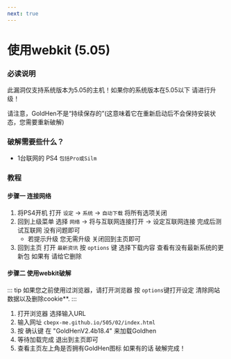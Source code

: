 ```yaml
---
next: true
---
```


# 使用webkit (5.05)

### 必读说明

此漏洞仅支持系统版本为5.05的主机！如果你的系统版本在5.05以下 请进行升级！

请注意，GoldHen不是“持续保存的”(这意味着它在重新启动后不会保持安装状态，您需要重新破解)


### 破解需要些什么？

* 1台联网的 PS4 `包括Pro或Silm`

### 教程

#### 步骤一 连接网络

1. 将PS4开机 打开 `设定` → `系统` → `自动下载` 将所有选项关闭
2. 回到上级菜单 选择 `网络` → 将与互联网连接打开  → 设定互联网连接 完成后测试互联网 没有问题即可
    + 若提示升级 您无需升级 关闭回到主页即可
3. 回到主页 打开 `最新资讯` 按 `options` 键
选择下载内容 查看有没有最新系统的更新包 如果有 请给它删除

#### 步骤二 使用webkit破解

::: tip
如果您之前使用过浏览器，请打开浏览器 按 `options`键打开设定 清除网站数据以及删除cookie**. 
:::

1. 打开浏览器 选择输入URL
2. 输入网址 `cbepx-me.github.io/505/02/index.html` 
3. 按 确认键 在 "GoldHenV2.4b18.4" 来加载Goldhen
4. 等待加载完成 退出到主页即可
5. 查看主页左上角是否拥有GoldHen图标 如果有的话 破解完成！



